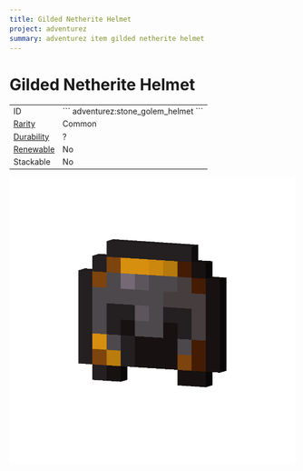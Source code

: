```yaml
---
title: Gilded Netherite Helmet
project: adventurez
summary: adventurez item gilded netherite helmet
---
```

# Gilded Netherite Helmet
<div class="combi">
<div class="divthing">
<table class="tablething">
    <tbody>
        <tr>
            <td class="first-column">ID</td>
            <td class="second-column">
            ```
            adventurez:stone_golem_helmet
            ```
            </td>
        </tr>
        <tr id="linear-top">
            <td class="first-column"><a href="https://minecraft.fandom.com/wiki/Rarity" target="_blank">Rarity</a></td>
            <td class="second-column">Common</td>
        </tr>
        <tr id="linear-top">
            <td class="first-column"><a href="https://minecraft.fandom.com/wiki/Durability" target="_blank">Durability</a></td>
            <td class="second-column">?</td>
        </tr>
        <tr id="linear-top">
            <td class="first-column"><a href="https://minecraft.fandom.com/wiki/Renewable_resource" target="_blank">Renewable</a></td>
            <td class="second-column">No</td>
        </tr>
        <tr id="linear-top">
            <td class="first-column">Stackable</td>
            <td class="second-column">No</td>
        </tr>
    </tbody>
</table>
</div>
<div class="div-img-center">
<img src="../../../../assets/adventurez/items/gilded_netherite_helmet.png" loading="lazy" />
</div>
</div>